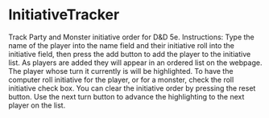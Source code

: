# InitiativeTracker
Track Party and Monster initiative order for D&amp;D 5e.
Instructions:
Type the name of the player into the name field and their initiative roll into the initiative field, then press the add button to add the player to the initiative list. As players are added they will appear in an ordered list on the webpage. The player whose turn it currently is will be highlighted. To have the computer roll initiative for the player, or for a monster, check the roll initiative check box. You can clear the initiative order by pressing the reset button. Use the next turn button to advance the highlighting to the next player on the list.
